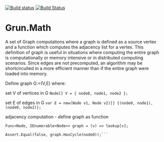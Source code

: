 [![Build status](https://ci.appveyor.com/api/projects/status/qbtvpwwh7ok54fik/branch/master?svg=true)](https://ci.appveyor.com/project/EGrun/grun-math/branch/master)
[![Build Status](https://travis-ci.org/EGrun/Grun.Math.svg?branch=master)](https://travis-ci.org/EGrun/Grun.Math)

# Grun.Math

A set of Graph computations where a graph is defined as a source vertex
and a function which computes the adjacency list for a vertex.
This definition of graph is useful in situations where computing the entire graph
is computationally or memory intensive or in distributed computing scenarios.
Since edges are not precomputed, an algorithm may be shortcircuited in a more
efficient manner than if the entire graph were loaded into memory.


Define graph G:=(V,E) where:
    
set V of vertices in G
```Node[] V = { node0, node1, node2 };```
    
set E of edges in G
```var E = new(Node v1, Node v2)[] {(node0, node1), (node0, node2)};```
    
adjacency computation - define graph as function
```var lookup = E.ToLookup(e => e.v1, e => e.v2);
Func<Node, IEnumerable<Node>> graph = (v) => lookup[v];
    
Assert.Equal(false, graph.HasCycle(node0));```
